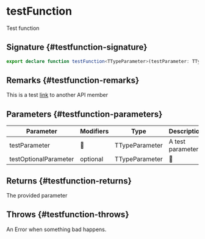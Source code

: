# testFunction

Test function

## Signature {#testfunction-signature}

```typescript
export declare function testFunction<TTypeParameter>(testParameter: TTypeParameter, testOptionalParameter?: TTypeParameter): TTypeParameter;
```

## Remarks {#testfunction-remarks}

This is a test [link](docs/simple-suite-test/testinterface-interface) to another API member

## Parameters {#testfunction-parameters}

|  Parameter | Modifiers | Type | Description |
|  --- | --- | --- | --- |
|  testParameter | 📝 | TTypeParameter | A test parameter |
|  testOptionalParameter | optional | TTypeParameter | 📝 |

## Returns {#testfunction-returns}

The provided parameter

## Throws {#testfunction-throws}

An Error when something bad happens.